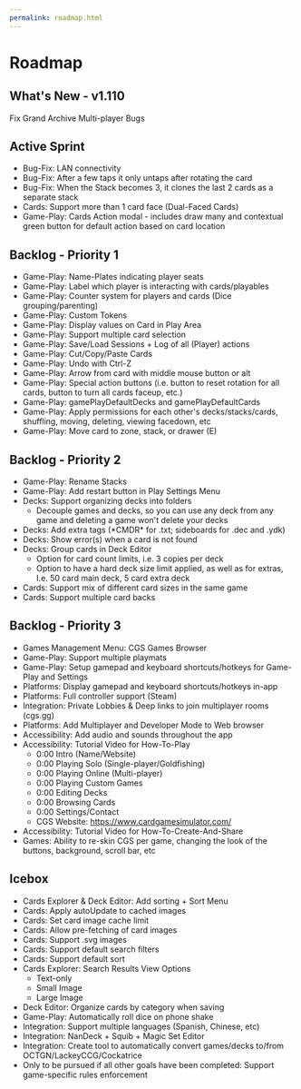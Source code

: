 ```yaml
---
permalink: roadmap.html
---
```


# Roadmap

## What's New - v1.110
Fix Grand Archive Multi-player Bugs

## Active Sprint
- Bug-Fix: LAN connectivity
- Bug-Fix: After a few taps it only untaps after rotating the card
- Bug-Fix: When the Stack becomes 3, it clones the last 2 cards as a separate stack
- Cards: Support more than 1 card face (Dual-Faced Cards)
- Game-Play: Cards Action modal - includes draw many and contextual green button for default action based on card location

## Backlog - Priority 1
- Game-Play: Name-Plates indicating player seats
- Game-Play: Label which player is interacting with cards/playables
- Game-Play: Counter system for players and cards (Dice grouping/parenting)
- Game-Play: Custom Tokens
- Game-Play: Display values on Card in Play Area
- Game-Play: Support multiple card selection
- Game-Play: Save/Load Sessions + Log of all (Player) actions
- Game-Play: Cut/Copy/Paste Cards
- Game-Play: Undo with Ctrl-Z
- Game-Play: Arrow from card with middle mouse button or alt
- Game-Play: Special action buttons (i.e. button to reset rotation for all cards, button to turn all cards faceup, etc.)
- Game-Play: gamePlayDefaultDecks and gamePlayDefaultCards
- Game-Play: Apply permissions for each other's decks/stacks/cards, shuffling, moving, deleting, viewing facedown, etc
- Game-Play: Move card to zone, stack, or drawer (E)

## Backlog - Priority 2
- Game-Play: Rename Stacks
- Game-Play: Add restart button in Play Settings Menu
- Decks: Support organizing decks into folders
  - Decouple games and decks, so you can use any deck from any game and deleting a game won't delete your decks
- Decks: Add extra tags (\*CMDR\* for .txt; sideboards for .dec and .ydk) 
- Decks: Show error(s) when a card is not found
- Decks: Group cards in Deck Editor
  - Option for card count limits, i.e. 3 copies per deck
  - Option to have a hard deck size limit applied, as well as for extras, I.e. 50 card main deck, 5 card extra deck
- Cards: Support mix of different card sizes in the same game
- Cards: Support multiple card backs

## Backlog - Priority 3
- Games Management Menu: CGS Games Browser
- Game-Play: Support multiple playmats
- Game-Play: Setup gamepad and keyboard shortcuts/hotkeys for Game-Play and Settings
- Platforms: Display gamepad and keyboard shortcuts/hotkeys in-app
- Platforms: Full controller support (Steam)
- Integration: Private Lobbies & Deep links to join multiplayer rooms (cgs.gg)
- Platforms: Add Multiplayer and Developer Mode to Web browser
- Accessibility: Add audio and sounds throughout the app
- Accessibility: Tutorial Video for How-To-Play
  - 0:00 Intro (Name/Website)
  - 0:00 Playing Solo (Single-player/Goldfishing)
  - 0:00 Playing Online (Multi-player)
  - 0:00 Playing Custom Games
  - 0:00 Editing Decks
  - 0:00 Browsing Cards
  - 0:00 Settings/Contact
  - CGS Website: https://www.cardgamesimulator.com/
- Accessibility: Tutorial Video for How-To-Create-And-Share
- Games: Ability to re-skin CGS per game, changing the look of the buttons, background, scroll bar, etc

## Icebox
- Cards Explorer & Deck Editor: Add sorting + Sort Menu
- Cards: Apply autoUpdate to cached images
- Cards: Set card image cache limit
- Cards: Allow pre-fetching of card images
- Cards: Support .svg images
- Cards: Support default search filters
- Cards: Support default sort
- Cards Explorer: Search Results View Options
  - Text-only
  - Small Image
  - Large Image
- Deck Editor: Organize cards by category when saving
- Game-Play: Automatically roll dice on phone shake
- Integration: Support multiple languages (Spanish, Chinese, etc)
- Integration: NanDeck + Squib + Magic Set Editor
- Integration: Create tool to automatically convert games/decks to/from OCTGN/LackeyCCG/Cockatrice
- Only to be pursued if all other goals have been completed: Support game-specific rules enforcement
